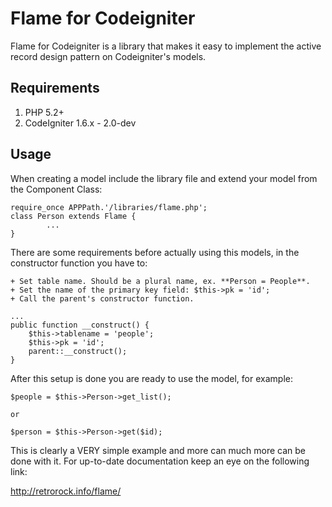 Flame for Codeigniter
================

Flame for Codeigniter is a library that makes it easy to implement the active record design pattern on Codeigniter's models.


Requirements
------------

1. PHP 5.2+
2. CodeIgniter 1.6.x - 2.0-dev

Usage
-----
When creating a model include the library file and extend your model from the Component Class:

```
require_once APPPath.'/libraries/flame.php';
class Person extends Flame {
		...
}
```

There are some requirements before actually using this models, in the constructor function you have to:

	+ Set table name. Should be a plural name, ex. **Person = People**.
	+ Set the name of the primary key field: $this->pk = 'id';
	+ Call the parent's constructor function.

	...
	public function __construct() {
		$this->tablename = 'people';
		$this->pk = 'id';
		parent::__construct();
	}

After this setup is done you are ready to use the model, for example:

	$people = $this->Person->get_list();

	or

	$person = $this->Person->get($id);


This is clearly a VERY simple example and more can much more can be done with it. For up-to-date
documentation keep an eye on the following link:

http://retrorock.info/flame/
